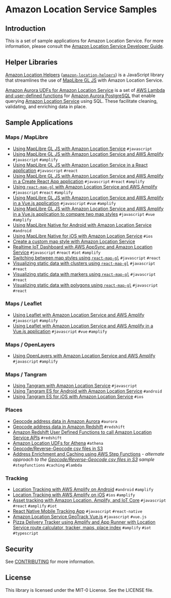 # Amazon Location Service Samples

## Introduction

This is a set of sample applications for Amazon Location Service. For more information, please
consult the [Amazon Location Service Developer
Guide](https://docs.aws.amazon.com/location/latest/developerguide).

## Helper Libraries

[Amazon Location Helpers](amazon-location-helpers/)
([`amazon-location-helpers`](https://www.npmjs.com/package/amazon-location-helpers)) is a JavaScript
library that streamlines the use of [MapLibre GL JS](https://maplibre.org/maplibre-gl-js-docs/api/)
with Amazon Location Service.

[Amazon Aurora UDFs for Amazon Location Service](aurora-udfs/) is a set of [AWS Lambda and
user-defined
functions](https://docs.aws.amazon.com/AmazonRDS/latest/AuroraUserGuide/PostgreSQL-Lambda.html) for
[Amazon Aurora PostgreSQL](https://aws.amazon.com/rds/aurora/postgresql-features/) that enable
querying [Amazon Location Service](https://aws.amazon.com/location/) using SQL. These facilitate
cleaning, validating, and enriching data in place.

## Sample Applications

### Maps / MapLibre

* [Using MapLibre GL JS with Amazon Location Service](maplibre-gl-js/) `#javascript`
* [Using MapLibre GL JS with Amazon Location Service and AWS Amplify](maplibre-gl-js-amplify/) `#javascript` `#amplify`
* [Using MapLibre GL JS with Amazon Location Service in a React application](maplibre-gl-js-react/) `#javascript` `#react`
* [Using MapLibre GL JS with Amazon Location Service and AWS Amplify in a Create React App application](https://github.com/aws-amplify/amplify-js-samples/tree/main/samples/react/geo/display-map) `#javascript` `#react` `#amplify`
* [Using `react-map-gl` with Amazon Location Service and AWS Amplify](react-map-gl-amplify/) `#javascript` `#react` `#amplify`
* [Using MapLibre GL JS with Amazon Location Service and AWS Amplify in a Vue.js application](maplibre-gl-js-vue-amplify/) `#javascript` `#vue` `#amplify`
* [Using MapLibre GL JS with Amazon Location Service and AWS Amplify in a Vue.js application to compare two map styles](maplibre-gl-js-vue-amplify-compare-maps/) `#javascript` `#vue` `#amplify`
* [Using MapLibre Native for Android with Amazon Location Service](maplibre-native-android/) `#android`
* [Using MapLibre Native for iOS with Amazon Location Service](maplibre-native-ios/) `#ios`
* [Create a custom map style with Amazon Location Service](create-custom-map-style/)
* [Realtime IoT Dashboard with AWS AppSync and Amazon Location Service](https://github.com/aws-samples/aws-appsync-iot-core-realtime-dashboard) `#javascript` `#react` `#iot` `#amplify`
* [Switching between map styles using `react-map-gl`](react-map-gl-map-styles/) `#javascript` `#react`
* [Visualizing static data with clusters using `react-map-gl`](react-map-gl-clusters/) `#javascript` `#react`
* [Visualizing static data with markers using `react-map-gl`](react-map-gl-markers/) `#javascript` `#react`
* [Visualizing static data with polygons using `react-map-gl`](react-map-gl-polygons/) `#javascript` `#react`

### Maps / Leaflet

* [Using Leaflet with Amazon Location Service and AWS Amplify](leaflet-amplify/) `#javascript` `#amplify`
* [Using Leaflet with Amazon Location Service and AWS Amplify in a Vue.js application](leaflet-vue-amplify/) `#javascript` `#vue` `#amplify`

### Maps / OpenLayers

* [Using OpenLayers with Amazon Location Service and AWS Amplify](openlayers-amplify/) `#javascript` `#amplify`

### Maps / Tangram

* [Using Tangram with Amazon Location Service](tangram-js/) `#javascript`
* [Using Tangram ES for Android with Amazon Location Service](tangram-es-android/) `#android`
* [Using Tangram ES for iOS with Amazon Location Service](tangram-es-ios/) `#ios`

### Places

* [Geocode address data in Amazon Aurora](geocode-udf-lambda-aurora/) `#aurora`
* [Geocode address data in Amazon Redshift](geocode-udf-lambda-redshift/) `#redshift`
* [Amazon Redshift User Defined Functions to call Amazon Location Service APIs](https://github.com/aws-samples/amazon-redshift-location-user-defined-functions) `#redshift`
* [Amazon Location UDFs for Athena](athena-udfs/) `#athena`
* [Geocode/Reverse-Geocode csv files in S3](https://github.com/aws-samples/amazon-location-service-serverless-address-validation)
* [Address Enrichment and Caching using AWS Step Functions](https://github.com/aws-samples/address-enrichment-and-caching-using-stepfunctions) *- alternate approach to the [Geocode/Reverse-Geocode csv files in S3](https://github.com/aws-samples/amazon-location-service-serverless-address-validation) sample* `#stepfunctions` `#caching` `#lambda`

### Tracking

* [Location Tracking with AWS Amplify on Android](tracking-android/) `#android` `#amplify`
* [Location Tracking with AWS Amplify on iOS](tracking-ios/) `#ios` `#amplify`
* [Asset tracking with Amazon Location, Amplify, and IoT Core](maplibre-js-react-iot-asset-tracking/) `#javascript` `#react` `#amplify` `#iot`
* [React Native Mobile Tracking App](https://github.com/aws-samples/amazon-location-service-mobile-tracker-react) `#javascript` `#react-native`
* [Amazon Location Service GeoTrack Vue.js](https://github.com/aws-samples/amazon-location-service-geotrack-vuejs) `#javascript` `#vue.js`
* [Pizza Delivery Tracker using Amplify and App Runner with Location Service route calculator, tracker, maps, place index](https://github.com/aws-samples/pizza-delivery-tracker) `#amplify` `#iot` `#typescript`

## Security

See [CONTRIBUTING](CONTRIBUTING.md#security-issue-notifications) for more information.

## License

This library is licensed under the MIT-0 License. See the LICENSE file.
